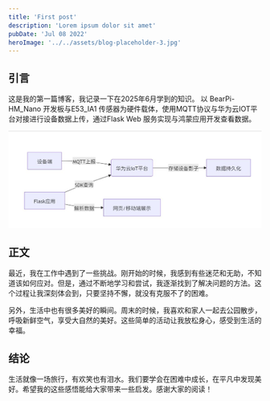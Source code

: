 ```yaml
---
title: 'First post'
description: 'Lorem ipsum dolor sit amet'
pubDate: 'Jul 08 2022'
heroImage: '../../assets/blog-placeholder-3.jpg'
---
```


## 引言
这是我的第一篇博客，我记录一下在2025年6月学到的知识。
以 BearPi-HM_Nano 开发板与E53_IA1 传感器为硬件载体，使用MQTT协议与华为云IOT平台对接进行设备数据上传，通过Flask Web 服务实现与鸿蒙应用开发查看数据。

![开发流程](../../assets/开发流程.png "周末在公园的美好时光")

## 正文
最近，我在工作中遇到了一些挑战。刚开始的时候，我感到有些迷茫和无助，不知道该如何应对。但是，通过不断地学习和尝试，我逐渐找到了解决问题的方法。这个过程让我深刻体会到，只要坚持不懈，就没有克服不了的困难。

另外，生活中也有很多美好的瞬间。周末的时候，我喜欢和家人一起去公园散步，呼吸新鲜空气，享受大自然的美好。这些简单的活动让我放松身心，感受到生活的幸福。

## 结论
生活就像一场旅行，有欢笑也有泪水。我们要学会在困难中成长，在平凡中发现美好。希望我的这些感悟能给大家带来一些启发。感谢大家的阅读！
